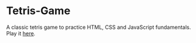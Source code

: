 # Tetris-Game

A classic tetris game to practice HTML, CSS and JavaScript fundamentals.
Play it [here](https://samardeep-kajal.github.io/Tetris-Game/).
